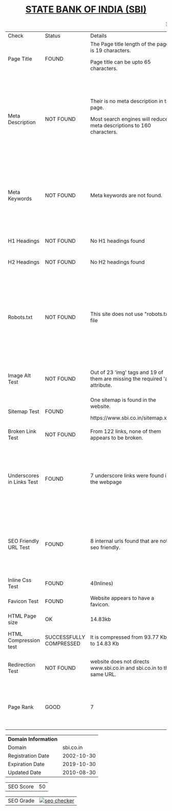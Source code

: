 <html>
<body>
<head>
<center><h1><u>STATE BANK OF INDIA (SBI)</u></h1></center>
</head>
<marquee><u> SEO REPORT </u> </marquee>
<table>
<tr>
<td> Check </td>
<td> Status </td>
<td> Details</td>
<td>Suggestions</td>
</tr>
<tr>
<td>Page Title</td>
<td>FOUND </td>
<td>The Page title length of the page is 19 characters.<p> Page title can be upto 65 characters.</td>
<td>State Bank of India (SBI)-Public Sector Banking </td>
</tr>
<tr>
<td> Meta Description </td>
<td> NOT FOUND </td>
<td> Their is no meta description in the page.<p>
Most search engines will reduce meta descriptions to 160 characters. </td>
<td> Meta Descriptions should be used as this helps Search Engines understand what the page is about and index your web pages accordingly for relevant keywords or keyword phrases.<p>
meta descriptions which can be used are : Public sector banking, government owned corporations etc. </td>
</tr>
<tr>
<td>Meta Keywords</td>
<td>NOT FOUND </td>
<td>Meta keywords are not found.</td>
<td> Meta Keywords should be used as they help search engines associate the indexed content to the right keywords.<p>
Keywords such as <b> sbi net banking</b>, <b>sbi card</b>, <b>sbi online net banking login</b> can be used. </td>
</tr>
<tr>
<td> H1 Headings </td>
<td> NOT FOUND </td>
<td>No H1 headings found</td>
<td> H1 headings should be used as it effects the SEO of your page </td>
</tr>
<tr>
<td> H2 Headings </td>
<td> NOT FOUND </td>
<td> No H2 headings found </td>
<td>  H1 headings should be used as it effects the SEO of your page </td>
</tr>
<tr>
<td>Robots.txt</td>
<td> NOT FOUND</td>
<td>This site does not use "robots.txt" file </td>
<td>Robots.txt is a text file webmasters create to instruct robots (typically search engine robots) how to crawl and index pages on their website.<p>
Web site owners use the /robots.txt file to give instructions about their site to web robots. It tells the robot that it should not visit any pages on the site.</td>
</tr>
<tr>
<td> Image Alt Test </td>
<td>NOT FOUND </td>
<td>Out of 23 'img' tags and 19 of them  are missing the required 'alt' attribute.</td>
<td>It helps search engines understand what an image is about. Alternate text is also very helpful in case images on a page cannot be found. </td>
</tr>
<tr>
<td> Sitemap Test </td>
<td> FOUND </td>
<td> One sitemap is found in the website.<p>
https://www.sbi.co.in/sitemap.xml </td>
<td> It is good to use a sitemap as it provides a list of pages of a web site accessible to crawlers or users.</td>
</tr>
<tr>
<td> Broken Link Test </td>
<td> NOT FOUND </td>
<td>From 122 links, none of them appears to be broken. </td>
<td>It is good to have no broken links in your website </td>
</tr>
<tr>
<td> Underscores in Links Test </td>
<td> FOUND </td>
<td> 7 underscore links were found in the webpage </td>
<td>Hyphens should be used instead of underscores.<p>
Eg : https://www.sbi.co.in//index-hindi_latest.htm <p>
This can be replaced by : <p>
https://www.sbi.co.in//index-hindi-latest.htm </td>
</tr>
<tr>
<td> SEO Friendly URL Test </td>
<td> FOUND </td>
<td>  8 internal urls found that are not seo friendly.</td>
<td>An SEO friendly url must contain only lower alphabets, numbers, slashes(/), dash(-). <p> Underscores, upercase Alphabets and special characters (e-g: & ? %) are not seo friendly. </td>
</tr>
<tr>
<td>Inline Css Test</td>
<td> FOUND </td>
<td>4(Inlines)</td>
<td> website should not have Css Inlines for optimum performance. </td>
</tr>
<tr>
<td> Favicon Test </td>
<td>  FOUND </td>
<td> Website appears to have a favicon. </td>
<td> It is a good to have a favicon in you website. </td>
</tr>
<tr>
<td>HTML Page size</td>
<td>OK</td>
<td>14.83kb </td>
<td> If the page size of the webpage is heavy then it will take more time to load.</td>
</tr>
<tr>
<td> HTML Compression test </td>
<td> SUCCESSFULLY COMPRESSED </td>
<td>  It is compressed from 93.77 Kb to 14.83 Kb </td>
<td>t helps ensure a faster loading web page and improved user experience. </td>
</tr>
<tr>
<td> Redirection Test </td>
<td> NOT FOUND </td>
<td> website does not directs www.sbi.co.in and sbi.co.in to the same URL. </td>
<td>  Redirection help you maintain your existing search engine rankings so you do not lose traffic after the transition to another URL. </td>
<tr>
<td>Page Rank</td>
<td>GOOD</td>
<td> 7 </td>
<td> PageRank is a way of measuring the importance of website pages. <p>
More Backlinks need to be used to increase the PR.</td>
</tr>
</table>
<table>
<tr>
<td><b> Domain Information</b> </td>
<td> </td>
</tr>
<tr>
<td>Domain</td>
<td>sbi.co.in</td>
</tr>
<tr>
<td>Registration Date</td>
<td>2002-10-30</td>
</tr>
<tr>
<td>Expiration Date</td>
<td>2019-10-30</td>
</tr>
<tr>
<td>Updated Date</td>
<td>2010-08-30</td>
</tr>
</table>
<table>
<tr>
<td> SEO Score </td>
<td> 50 </td>
</tr>
</table>
<table>
<tr>
<td> SEO Grade </td>
<td> <a href="http://smallseotools.com/website-seo-score-checker/" target="_blank"><img src="http://smallseotools.com/imgs/badge-bronze-xs.png" alt="seo checker"/></a> </td>
</tr>
</table>
<body/>
<html/>
